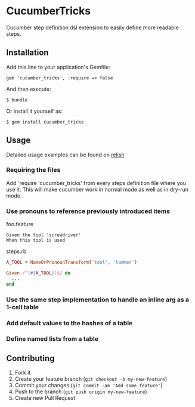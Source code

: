 # CucumberTricks

Cucumber step definition dsl extension to easily define more readable steps.

## Installation

Add this line to your application's Gemfile:

    gem 'cucumber_tricks', :require => false

And then execute:

    $ bundle

Or install it yourself as:

    $ gem install cucumber_tricks

## Usage

Detailed usage examples can be found on [relish](https://www.relishapp.com/philou/cucumber-tricks/docs)

### Requiring the files

Add `require 'cucumber_tricks' from every steps definition file where you use
it. This will make cucumber work in normal mode as well as in dry-run mode.

### Use pronouns to reference previously introduced items

foo.feature

```gherkin
Given the tool 'screwdriver'
When this tool is used
```

steps.rb

```ruby
A_TOOL = NameOrPronounTransform('tool', 'hammer')

Given /^(#{A_TOOL})$/ do
  ...
end
```

### Use the same step implementation to handle an inline arg as a 1-cell table
### Add default values to the hashes of a table
### Define named lists from a table

## Contributing

1. Fork it
2. Create your feature branch (`git checkout -b my-new-feature`)
3. Commit your changes (`git commit -am 'Add some feature'`)
4. Push to the branch (`git push origin my-new-feature`)
5. Create new Pull Request
